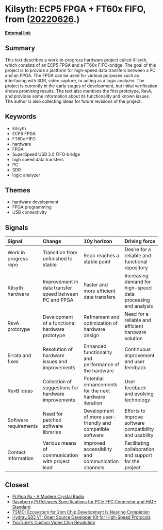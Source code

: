# __Kilsyth: ECP5 FPGA + FT60x FIFO__, from ([20220626](https://kghosh.substack.com/p/20220626).)

__[External link](https://github.com/kelu124/Kilsyth)__



## Summary

This text describes a work-in-progress hardware project called Kilsyth, which consists of an ECP5 FPGA and a FT60x FIFO-bridge. The goal of this project is to provide a platform for high-speed data transfers between a PC and an FPGA. The FPGA can be used for various purposes such as interfacing with SDR, video capture, or acting as a logic analyzer. The project is currently in the early stages of development, but initial verification shows promising results. The text also mentions the first prototype, RevA, and provides some information about its functionality and known issues. The author is also collecting ideas for future revisions of the project.

## Keywords

* Kilsyth
* ECP5 FPGA
* FT60x FIFO
* hardware
* FPGA
* SuperSpeed USB 3.0 FIFO-bridge
* high speed data transfers
* PC
* SDR
* logic analyzer

## Themes

* hardware development
* FPGA programming
* USB connectivity

## Signals

| Signal                | Change                                                 | 10y horizon                                               | Driving force                                                 |
|:----------------------|:-------------------------------------------------------|:----------------------------------------------------------|:--------------------------------------------------------------|
| Work in progress repo | Transition from unfinished to stable                   | Repo reaches a stable point                               | Desire for a reliable and functional repository               |
| Kilsyth hardware      | Improvement in data transfer speed between PC and FPGA | Faster and more efficient data transfers                  | Increasing demand for high-speed data processing and analysis |
| RevA prototype        | Development of a functional hardware prototype         | Refinement and optimization of hardware design            | Need for a reliable and efficient hardware solution           |
| Errata and fixes      | Resolution of hardware issues and improvements         | Enhanced functionality and performance of the hardware    | Continuous improvement and user feedback                      |
| RevB ideas            | Collection of suggestions for hardware improvements    | Potential enhancements for the next hardware iteration    | User feedback and evolving technology                         |
| Software requirements | Need for patched software libraries                    | Development of more user-friendly and compatible software | Efforts to improve software compatibility and usability       |
| Contact information   | Various means of communication with project lead       | Improved accessibility and communication channels         | Facilitating collaboration and support for the project        |

## Closest

* [Pi Pico Rx - A Modern Crystal Radio](1fd0845ff9239d74ce3f089d10cb2f61)
* [Raspberry Pi Releases Specifications for PCIe FFC Connector and HAT+ Standard](14e3697e5abe56677abbd69799e9e64b)
* [TSMC: Ecosystem for 2nm Chip Development Is Nearing Completion](cca4ca46edfcac58a750fffde3522e7e)
* [HydraUSB3 V1: Open Source Developer Kit for High-Speed Protocols](0fbb6c3fbc914e5e65bc6e67bd425edd)
* [YouTube's Custom Video Chip Revolution](5d8b4aa6d5d8d086044fd9d1a00c270f)